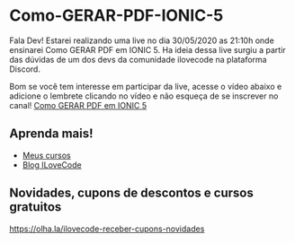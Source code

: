 # Como-GERAR-PDF-IONIC-5

Fala Dev!
Estarei realizando uma live no dia 30/05/2020 as 21:10h onde ensinarei Como GERAR PDF em IONIC 5.
Ha ideia dessa live surgiu a partir das dúvidas de um dos devs da comunidade ilovecode na plataforma Discord.

Bom se você tem interesse em participar da live, acesse o vídeo abaixo e adicione o lembrete clicando no vídeo e não esqueça de se inscrever no canal!
[Como GERAR PDF em IONIC 5](https://ilovecode.com.br/live-03-como-gerar-pdf-em-ionic-5/)

## Aprenda mais!
- [Meus cursos](https://olha.la/udemy)
- [Blog ILoveCode](https://olha.la/ilovecode)

## Novidades, cupons de descontos e cursos gratuitos
https://olha.la/ilovecode-receber-cupons-novidades

